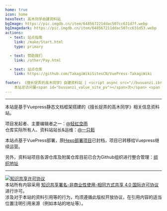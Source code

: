 ```yaml
---
home: true
icon: home
hexoText: 高木同学自建资料站
bgImage: https://pic.imgdb.cn/item/648567221ddac507cc631d7f.webp
bgImagedark: https://pic.imgdb.cn/item/648567211ddac507cc631d53.webp
actions:
  - text: 站点指南
    link: /make/Start.html
    type: primary

  - text: 赞助我们
    link: /other/Pay.html

  - text: 站点仓库
    link: https://github.com/TakagiWikiSitesCN/VuePress-TakagiWiki

footer: 《擅长捉弄的高木同学》自建资料站 | <script async src="//busuanzi.ibruce.info/busuanzi/2.3/busuanzi.pure.mini.js"></script> <span id="busuanzi_container_site_pv">
    本站总访问量<span id="busuanzi_value_site_pv"></span>次</span> <span id="busuanzi_container_site_uv">本站访客数<span id="busuanzi_value_site_uv"></span>人次</span> 
---
```


---

本站是基于Vuepress静态文档框架搭建的《擅长捉弄的高木同学》相关信息资料站。  

项目发起者、主要编辑者之一：[@轻虹空雨](https://mufeng086.com) <br/>
仓库实际所有人、资料站站长&运维：[@一只鬆](https://www.takagi.icu/)

本站点基于VuePress部署，原[Hexo部署项目](https://github.com/TakagisanArchiveRepos/Hexo-TakagiWiki)已封档，项目已转移给Vuepress继续运营。

另外，资料站项目各源仓库及附属仓库目前已合为Github组织进行整合管理：[组织地址](https://github.com/TakagisanArchiveRepos)

---

<a rel="license" href="http://creativecommons.org/licenses/by-nc-sa/4.0/"><img alt="知识共享许可协议" style="border-width:0" src="https://i.creativecommons.org/l/by-nc-sa/4.0/88x31.png" /></a><br />本站所有内容采用 <a rel="license" href="http://creativecommons.org/licenses/by-nc-sa/4.0/">知识共享署名-非商业性使用-相同方式共享 4.0 国际许可协议</a> 进行许可。<br/>
涉及对于本站的资料引用等的行为，均须遵循此版权开放协议，在引用内容的适当位置注明引用来源（例如本站的地址等）。
